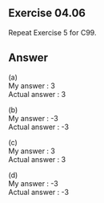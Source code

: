 ## Exercise 04.06
Repeat Exercise 5 for C99.

## Answer
(a)   
My answer : 3   
Actual answer : 3   

(b)   
My answer : -3   
Actual answer : -3   

(c)   
My answer : 3   
Actual answer : 3   

(d)   
My answer : -3   
Actual answer : -3   
